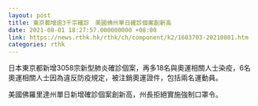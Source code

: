 ```yaml
---
layout: post
title: 東京都增逾3千宗確診　美國佛州單日確診個案創新高
date: 2021-08-01 18:27:57.000000000 +08:00
link: https://news.rthk.hk/rthk/ch/component/k2/1603703-20210801.htm
categories: rthk
---
```


日本東京都新增3058宗新型肺炎確診個案，再多18名與奧運相關人士染疫，6名奧運相關人士因為違反防疫規定，被注銷奧運證件，包括兩名運動員。

美國佛羅里達州單日新增確診個案創新高，州長拒絕實施強制口罩令。
